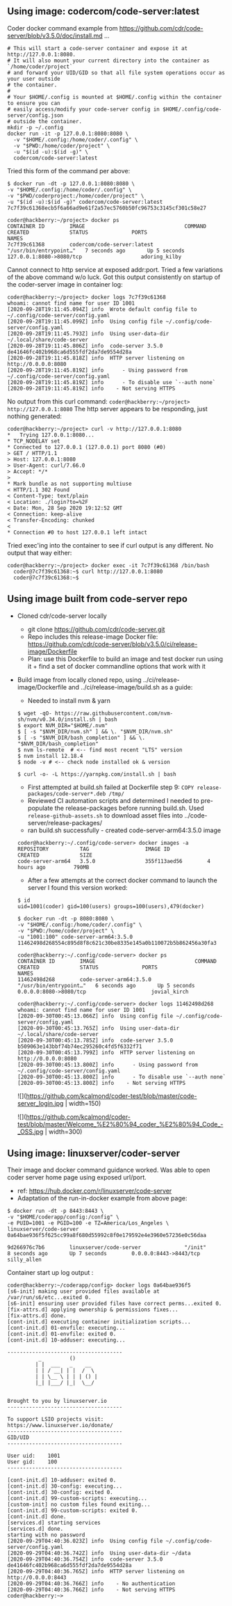
## Using image: codercom/code-server:latest

Coder docker command example from https://github.com/cdr/code-server/blob/v3.5.0/doc/install.md ...
```
# This will start a code-server container and expose it at http://127.0.0.1:8080.
# It will also mount your current directory into the container as `/home/coder/project`
# and forward your UID/GID so that all file system operations occur as your user outside
# the container.
#
# Your $HOME/.config is mounted at $HOME/.config within the container to ensure you can
# easily access/modify your code-server config in $HOME/.config/code-server/config.json
# outside the container.
mkdir -p ~/.config
docker run -it -p 127.0.0.1:8080:8080 \
  -v "$HOME/.config:/home/coder/.config" \
  -v "$PWD:/home/coder/project" \
  -u "$(id -u):$(id -g)" \
  codercom/code-server:latest
```

Tried this form of the command per above:
```
$ docker run -dt -p 127.0.0.1:8080:8080 \
-v "$HOME/.config:/home/coder/.config" \
-v "$PWD/coderproject:/home/coder/project" \
-u "$(id -u):$(id -g)" codercom/code-server:latest
7c7f39c61368ecb5f6a66ad9e61f2a57ec5760b50fc96753c3145cf301c58e27

coder@hackberry:~/project> docker ps
CONTAINER ID        IMAGE                                COMMAND                  CREATED             STATUS              PORTS                                      NAMES
7c7f39c61368        codercom/code-server:latest          "/usr/bin/entrypoint…"   7 seconds ago       Up 5 seconds        127.0.0.1:8080->8080/tcp                   adoring_kilby

```
Cannot connect to http service at exposed addr:port. Tried a few variations of the above command w/o luck. Got this output consistently on startup of the coder-server image in container log:

```
coder@hackberry:~/project> docker logs 7c7f39c61368
whoami: cannot find name for user ID 1001
[2020-09-28T19:11:45.094Z] info  Wrote default config file to ~/.config/code-server/config.yaml
[2020-09-28T19:11:45.099Z] info  Using config file ~/.config/code-server/config.yaml
[2020-09-28T19:11:45.793Z] info  Using user-data-dir ~/.local/share/code-server
[2020-09-28T19:11:45.806Z] info  code-server 3.5.0 de41646fc402b968ca6d555fdf2da7de9554d28a
[2020-09-28T19:11:45.818Z] info  HTTP server listening on http://0.0.0.0:8080
[2020-09-28T19:11:45.819Z] info      - Using password from ~/.config/code-server/config.yaml
[2020-09-28T19:11:45.819Z] info      - To disable use `--auth none`
[2020-09-28T19:11:45.819Z] info    - Not serving HTTPS
```
No output from this curl command: `coder@hackberry:~/project> http://127.0.0.1:8080`
The http server appears to be responding, just nothing generated:
```
coder@hackberry:~/project> curl -v http://127.0.0.1:8080
*   Trying 127.0.0.1:8080...
* TCP_NODELAY set
* Connected to 127.0.0.1 (127.0.0.1) port 8080 (#0)
> GET / HTTP/1.1
> Host: 127.0.0.1:8080
> User-Agent: curl/7.66.0
> Accept: */*
>
* Mark bundle as not supporting multiuse
< HTTP/1.1 302 Found
< Content-Type: text/plain
< Location: ./login?to=%2F
< Date: Mon, 28 Sep 2020 19:12:52 GMT
< Connection: keep-alive
< Transfer-Encoding: chunked
<
* Connection #0 to host 127.0.0.1 left intact
```
Tried exec'ing into the container to see if curl output is any different. No output that way either:
```
coder@hackberry:~/project> docker exec -it 7c7f39c61368 /bin/bash
  coder@7c7f39c61368:~$ curl http://127.0.0.1:8080
  coder@7c7f39c61368:~$
```

## Using image built from code-server repo
* Cloned cdr/code-server locally
  * git clone https://github.com/cdr/code-server.git
  * Repo includes this release-image Docker file: https://github.com/cdr/code-server/blob/v3.5.0/ci/release-image/Dockerfile
  * Plan: use this Dockerfile to build an image and test docker run using it + find a set of docker commandline options that work with it
* Build image from locally cloned repo, using ../ci/release-image/Dockerfile and ../ci/release-image/build.sh as a guide:
  * Needed to install nvm & yarn
  ```
  $ wget -qO- https://raw.githubusercontent.com/nvm-sh/nvm/v0.34.0/install.sh | bash
  $ export NVM_DIR="$HOME/.nvm"
  $ [ -s "$NVM_DIR/nvm.sh" ] && \. "$NVM_DIR/nvm.sh"
  $ [ -s "$NVM_DIR/bash_completion" ] && \. "$NVM_DIR/bash_completion"
  $ nvm ls-remote  # <-- find most recent "LTS" version
  $ nvm install 12.18.4
  $ node -v # <-- check node installed ok & version

  $ curl -o- -L https://yarnpkg.com/install.sh | bash
  ```

  * First attempted at build.sh failed at Dockerfile step 9: `COPY release-packages/code-server*.deb /tmp/`
  * Reviewed CI automation scripts and determined I needed to pre-populate the release-packages before running build.sh. Used `release-github-assets.sh` to download asset files into ../code-server/release-packages/
  * ran build.sh successfully - created code-server-arm64:3.5.0 image
  ```
  coder@hackberry:~/.config/code-server> docker images -a
  REPOSITORY          TAG                  IMAGE ID            CREATED             SIZE
  code-server-arm64   3.5.0                355f113aed56        4 hours ago         790MB
  ```
  * After a few attempts at the correct docker command to launch the server I found this version worked:
  ```
  $ id
  uid=1001(coder) gid=100(users) groups=100(users),479(docker)

  $ docker run -dt -p 8080:8080 \
  -v "$HOME/.config:/home/coder/.config" \
  -v "$PWD:/home/coder/project" \
  -u "1001:100" code-server-arm64:3.5.0
  11462498d268554c895d8f8c621c30be8335e145a0b110072b5b862456a30fa3

  coder@hackberry:~/.config/code-server> docker ps
  CONTAINER ID        IMAGE                                COMMAND                  CREATED             STATUS              PORTS                                      NAMES
  11462498d268        code-server-arm64:3.5.0              "/usr/bin/entrypoint…"   6 seconds ago       Up 5 seconds        0.0.0.0:8080->8080/tcp                     jovial_kirch

  coder@hackberry:~/.config/code-server> docker logs 11462498d268
  whoami: cannot find name for user ID 1001
  [2020-09-30T00:45:13.066Z] info  Using config file ~/.config/code-server/config.yaml
  [2020-09-30T00:45:13.765Z] info  Using user-data-dir ~/.local/share/code-server
  [2020-09-30T00:45:13.785Z] info  code-server 3.5.0 b509063e143bbf74b74ec295260c4fd5f6332f71
  [2020-09-30T00:45:13.799Z] info  HTTP server listening on http://0.0.0.0:8080
  [2020-09-30T00:45:13.800Z] info      - Using password from ~/.config/code-server/config.yaml
  [2020-09-30T00:45:13.800Z] info      - To disable use `--auth none`
  [2020-09-30T00:45:13.800Z] info    - Not serving HTTPS
  ```
  ![](https://github.com/kcalmond/coder-test/blob/master/code-server_login.jpg | width=150)

  ![](https://github.com/kcalmond/coder-test/blob/master/Welcome_%E2%80%94_coder_%E2%80%94_Code_-_OSS.jpg | width=300)







## Using image: linuxserver/coder-server
Their image and docker command guidance worked. Was able to open coder server home page using exposed url/port.

* ref: https://hub.docker.com/r/linuxserver/code-server
* Adaptation of the run-in-docker example from above page:
```
$ docker run -dt -p 8443:8443 \
-v "$HOME/coderapp/config:/config" \
-e PUID=1001 -e PGID=100 -e TZ=America/Los_Angeles \
linuxserver/code-server
0a64bae936f5f625cc99a8f680d55992c8f0e179592e4e3960e57236e0c56daa

9d266976c7b6        linuxserver/code-server              "/init"             8 seconds ago       Up 7 seconds        0.0.0.0:8443->8443/tcp                     silly_allen

```
Container start up log output :
```
coder@hackberry:~/coderapp/config> docker logs 0a64bae936f5
[s6-init] making user provided files available at /var/run/s6/etc...exited 0.
[s6-init] ensuring user provided files have correct perms...exited 0.
[fix-attrs.d] applying ownership & permissions fixes...
[fix-attrs.d] done.
[cont-init.d] executing container initialization scripts...
[cont-init.d] 01-envfile: executing...
[cont-init.d] 01-envfile: exited 0.
[cont-init.d] 10-adduser: executing...

-------------------------------------
          _         ()
         | |  ___   _    __
         | | / __| | |  /  \
         | | \__ \ | | | () |
         |_| |___/ |_|  \__/


Brought to you by linuxserver.io
-------------------------------------

To support LSIO projects visit:
https://www.linuxserver.io/donate/
-------------------------------------
GID/UID
-------------------------------------

User uid:    1001
User gid:    100
-------------------------------------

[cont-init.d] 10-adduser: exited 0.
[cont-init.d] 30-config: executing...
[cont-init.d] 30-config: exited 0.
[cont-init.d] 99-custom-scripts: executing...
[custom-init] no custom files found exiting...
[cont-init.d] 99-custom-scripts: exited 0.
[cont-init.d] done.
[services.d] starting services
[services.d] done.
starting with no password
[2020-09-29T04:40:36.023Z] info  Using config file ~/.config/code-server/config.yaml
[2020-09-29T04:40:36.742Z] info  Using user-data-dir ~/data
[2020-09-29T04:40:36.754Z] info  code-server 3.5.0 de41646fc402b968ca6d555fdf2da7de9554d28a
[2020-09-29T04:40:36.765Z] info  HTTP server listening on http://0.0.0.0:8443
[2020-09-29T04:40:36.766Z] info    - No authentication
[2020-09-29T04:40:36.766Z] info    - Not serving HTTPS
coder@hackberry:~>
```
